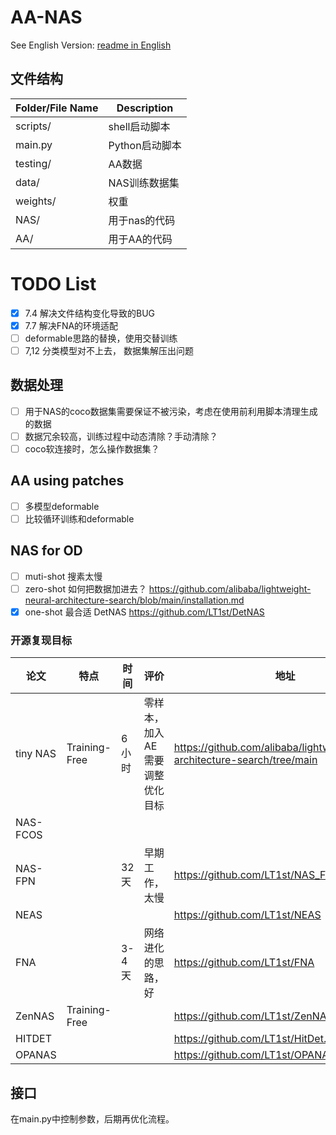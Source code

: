 # AA-NAS
See English Version: [readme in English](./markdown_EN.md)
## 文件结构
| Folder/File Name | Description |
|------------------|-------------|
| scripts/         | shell启动脚本   |
| main.py          | Python启动脚本  |
| testing/         | AA数据        |
| data/            | NAS训练数据集    |
| weights/         | 权重          |
| NAS/             | 用于nas的代码    |   
| AA/              | 用于AA的代码     |

# TODO List
- [x] 7.4 解决文件结构变化导致的BUG
- [x] 7.7 解决FNA的环境适配
- [ ] deformable思路的替换，使用交替训练
- [ ] 7,12 分类模型对不上去， 数据集解压出问题

## 数据处理
- [ ]  用于NAS的coco数据集需要保证不被污染，考虑在使用前利用脚本清理生成的数据
- [ ]  数据冗余较高，训练过程中动态清除？手动清除？
- [ ]  coco软连接时，怎么操作数据集？

## AA using patches
- [ ]  多模型deformable
- [ ]  比较循环训练和deformable

## NAS for OD
- [ ]  muti-shot 搜素太慢  
- [ ]  zero-shot 如何把数据加进去？ https://github.com/alibaba/lightweight-neural-architecture-search/blob/main/installation.md
- [x]  one-shot 最合适 DetNAS https://github.com/LT1st/DetNAS

### 开源复现目标
| 论文      | 特点           | 时间   | 评价               | 地址                                                                        |
|-----------|----------------|------|------------------|-----------------------------------------------------------------------------|
| tiny NAS  | Training-Free  | 6小时  | 零样本，加入AE需要调整优化目标 | https://github.com/alibaba/lightweight-neural-architecture-search/tree/main |
| NAS-FCOS  |                |      |                  |                                                                             |
| NAS-FPN   |                | 32天  | 早期工作，太慢          | https://github.com/LT1st/NAS_FPN_Tensorflow                                 |
| NEAS      |                |      |                  | https://github.com/LT1st/NEAS                                               |
| FNA       |                | 3-4天 | 网络进化的思路，好        | https://github.com/LT1st/FNA                                                |
| ZenNAS    |       Training-Free         |      |                  | https://github.com/LT1st/ZenNAS                                             |
| HITDET    |                |      |                  | https://github.com/LT1st/HitDet.pytorch                                     |
| OPANAS    |                |      |                  | https://github.com/LT1st/OPANAS                                             |

## 接口
在main.py中控制参数，后期再优化流程。